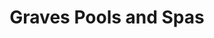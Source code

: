 ---
title: "Graves Pools and Spas"
url: /myrtle-beach/graves-pools-and-spas/
shop: swimming pool
---